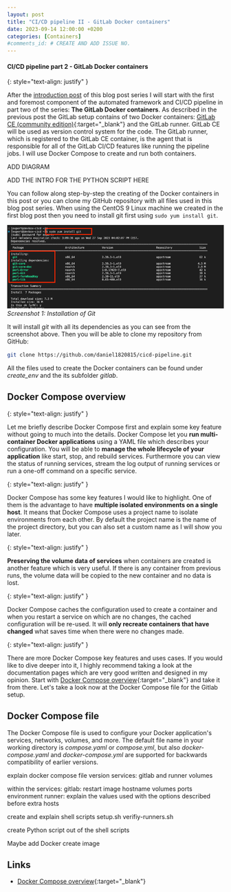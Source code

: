 ```yaml
---
layout: post
title: "CI/CD pipeline II - GitLab Docker containers"
date: 2023-09-14 12:00:00 +0200
categories: [Containers]
#comments_id: # CREATE AND ADD ISSUE NO.
---
```


#### CI/CD pipeline part 2 - GitLab Docker containers

{: style="text-align: justify" }

After the [introduction post]() of this blog post series I will start with the first and foremost component of the automated framework and CI/CD pipeline in part two of the series: **The GitLab Docker containers**. As described in the previous post the GitLab setup contains of two Docker containers: [GitLab CE (community edition)](https://gitlab.com/rluna-gitlab/gitlab-ce){:target="_blank"} and the GitLab runner. GitLab CE will be used as version control system for the code. The GitLab runner, which is registered to the GitLab CE container, is the agent that is responsible for all of the GitLab CI/CD features like running the pipeline jobs. I will use Docker Compose to create and run both containers.

ADD DIAGRAM

ADD THE INTRO FOR THE PYTHON SCRIPT HERE

You can follow along step-by-step the creating of the Docker containers in this post or you can clone my GitHub repository with all files used in this blog post series. When using the CentOS 9 Linux machine we created in the first blog post then you need to install git first using ```sudo yum install git```. 

![Installation of Git](/images/cicd_git_install.png "Installation of Git")
*Screenshot 1: Installation of Git*

It will install *git* with all its dependencies as you can see from the screenshot above. Then you will be able to clone my repository from GitHub:

```bash
git clone https://github.com/daniel1820815/cicd-pipeline.git
```

All the files used to create the Docker containers can be found under *create_env* and the its subfolder *gitlab*.

## Docker Compose overview

{: style="text-align: justify" }

Let me briefly describe Docker Compose first and explain some key feature without going to much into the details. Docker Compose let you **run multi-container Docker applications** using a YAML file which describes your configuration. You will be able to **manage the whole lifecycle of your application** like start, stop, and rebuild services. Furthermore you can view the status of running services, stream the log output of running services or run a one-off command on a specific service.

{: style="text-align: justify" }

Docker Compose has some key features I would like to highlight. One of them is the advantage to have **multiple isolated environments on a single host**. It means that Docker Compose uses a project name to isolate environments from each other. By default the project name is the name of the project directory, but you can also set a custom name as I will show you later.

{: style="text-align: justify" }

**Preserving the volume data of services** when containers are created is another feature which is very useful. If there is any container from previous runs, the volume data will be copied to the new container and no data is lost.

{: style="text-align: justify" }

Docker Compose caches the configuration used to create a container and when you restart a service on which are no changes, the cached configuration will be re-used. It will **only recreate containers that have changed** what saves time when there were no changes made.

{: style="text-align: justify" }

There are more Docker Compose key features and uses cases. If you would like to dive deeper into it, I highly recommend taking a look at the documentation pages which are very good written and designed in my opinion. Start with [Docker Compose overview](https://docs.docker.com/compose/){:target="_blank"} and take it from there. Let's take a look now at the Docker Compose file for the Gitlab setup.

## Docker Compose file

The Docker Compose file is used to configure your Docker application's services, networks, volumes, and more. The default file name in your working directory is *compose.yaml* or *compose.yml*, but also *docker-compose.yaml* and *docker-compose.yml* are supported for backwards compatibility of earlier versions.



explain docker compose file
version
services: gitlab and runner
volumes

within the services:
gitlab:
restart
image
hostname
volumes
ports
environment
runner:
explain the values used with the options described before
extra hosts

create and explain shell scripts
setup.sh
verifiy-runners.sh

create Python script out of the shell scripts

Maybe add Docker create image

## Links

- [Docker Compose overview](https://docs.docker.com/compose/){:target="_blank"}
